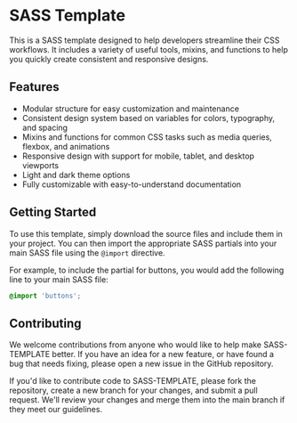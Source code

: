 # SASS Template

This is a SASS template designed to help developers streamline their CSS workflows. It includes a variety of useful tools, mixins, and functions to help you quickly create consistent and responsive designs.

## Features

- Modular structure for easy customization and maintenance
- Consistent design system based on variables for colors, typography, and spacing
- Mixins and functions for common CSS tasks such as media queries, flexbox, and animations
- Responsive design with support for mobile, tablet, and desktop viewports
- Light and dark theme options
- Fully customizable with easy-to-understand documentation

## Getting Started

To use this template, simply download the source files and include them in your project. You can then import the appropriate SASS partials into your main SASS file using the `@import` directive.

For example, to include the partial for buttons, you would add the following line to your main SASS file:

```scss
@import 'buttons';
```

## Contributing

We welcome contributions from anyone who would like to help make SASS-TEMPLATE better. If you have an idea for a new feature, or have found a bug that needs fixing, please open a new issue in the GitHub repository.

If you'd like to contribute code to SASS-TEMPLATE, please fork the repository, create a new branch for your changes, and submit a pull request. We'll review your changes and merge them into the main branch if they meet our guidelines.


